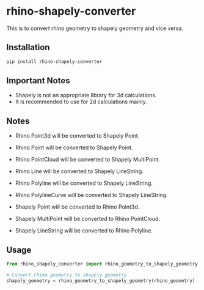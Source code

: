 # rhino-shapely-converter

This is to convert rhino geometry to shapely geometry and vice versa.

## Installation

```bash
pip install rhino-shapely-converter
```

## Important Notes

- Shapely is not an appropriate library for 3d calculations.
- It is recommended to use for 2d calculations mainly.

## Notes

- Rhino Point3d will be converted to Shapely Point.
- Rhino Point will be converted to Shapely Point.
- Rhino PointCloud will be converted to Shapely MultiPoint.
- Rhino Line will be converted to Shapely LineString.
- Rhino Polyline will be converted to Shapely LineString.
- Rhino PolylineCurve will be converted to Shapely LineString.

- Shapely Point will be converted to Rhino Point3d.
- Shapely MultiPoint will be converted to Rhino PointCloud.
- Shapely LineString will be converted to Rhino Polyline.

## Usage

```python
from rhino_shapely_converter import rhino_geometry_to_shapely_geometry

# Convert rhino geometry to shapely geometry
shapely_geometry = rhino_geometry_to_shapely_geometry(rhino_geometry)
```
